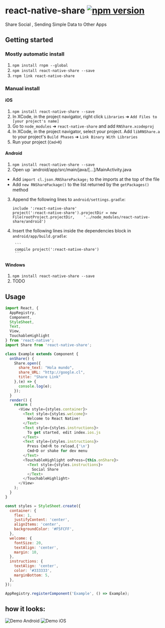 # react-native-share [![npm version](https://badge.fury.io/js/react-native-share.svg)](http://badge.fury.io/js/react-native-share)
Share Social , Sending Simple Data to Other Apps

## Getting started

### Mostly automatic install
1. `npm install rnpm --global`
2. `npm install react-native-share --save`
3. `rnpm link react-native-share`

### Manual install

#### iOS

1. `npm install react-native-share --save`
2. In XCode, in the project navigator, right click `Libraries` ➜ `Add Files to [your project's name]`
3. Go to `node_modules` ➜ `react-native-share` and add `RNShare.xcodeproj`
4. In XCode, in the project navigator, select your project. Add `libRNShare.a` to your project's `Build Phases` ➜ `Link Binary With Libraries`
5. Run your project (`Cmd+R`)

#### Android

1. `npm install react-native-share --save`
2. Open up `android/app/src/main/java/[...]/MainActivity.java
  - Add `import cl.json.RNSharePackage;` to the imports at the top of the file
  - Add `new RNSharePackage()` to the list returned by the `getPackages()` method
3. Append the following lines to `android/settings.gradle`:
  	```
  	include ':react-native-share'
  	project(':react-native-share').projectDir = new File(rootProject.projectDir, 	'../node_modules/react-native-share/android')
  	```
4. Insert the following lines inside the dependencies block in `android/app/build.gradle`:

    	```
        compile project(':react-native-share')
    	```
#### Windows

1. `npm install react-native-share --save`
2. TODO


## Usage

```javascript
import React, {
  AppRegistry,
  Component,
  StyleSheet,
  Text,
  View,
  TouchableHighlight
} from 'react-native';
import Share from 'react-native-share';

class Example extends Component {
  onShare() {
    Share.open({
      share_text: "Hola mundo",
      share_URL: "http://google.cl",
      title: "Share Link"
    },(e) => {
      console.log(e);
    });
  }
  render() {
    return (
      <View style={styles.container}>
        <Text style={styles.welcome}>
          Welcome to React Native!
        </Text>
        <Text style={styles.instructions}>
          To get started, edit index.ios.js
        </Text>
        <Text style={styles.instructions}>
          Press Cmd+R to reload,{'\n'}
          Cmd+D or shake for dev menu
        </Text>
        <TouchableHighlight onPress={this.onShare}>
          <Text style={styles.instructions}>
            Social Share
          </Text>
        </TouchableHighlight>
      </View>
    );
  }
}

const styles = StyleSheet.create({
  container: {
    flex: 1,
    justifyContent: 'center',
    alignItems: 'center',
    backgroundColor: '#F5FCFF',
  },
  welcome: {
    fontSize: 20,
    textAlign: 'center',
    margin: 10,
  },
  instructions: {
    textAlign: 'center',
    color: '#333333',
    marginBottom: 5,
  },
});

AppRegistry.registerComponent('Example', () => Example);
```

## how it looks:
![Demo Android](https://github.com/EstebanFuentealba/react-native-share/blob/master/assets/android.png)
![Demo iOS](https://github.com/EstebanFuentealba/react-native-share/blob/master/assets/ios.png)
